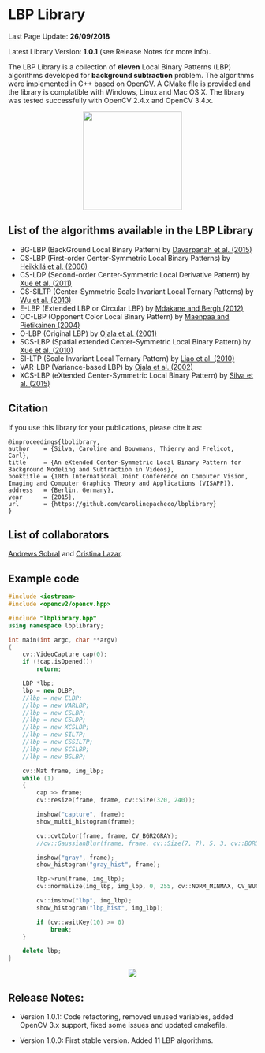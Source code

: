 # LBP Library

Last Page Update: **26/09/2018**

Latest Library Version: **1.0.1** (see Release Notes for more info).


The LBP Library is a collection of **eleven** Local Binary Patterns (LBP) algorithms developed for **background subtraction** problem. The algorithms were implemented in C++ based on [OpenCV](http://www.opencv.org/). A CMake file is provided and the library is complatible with Windows, Linux and Mac OS X. The library was tested successfully with OpenCV 2.4.x and OpenCV 3.4.x.

<p align="center"><img src="https://raw.githubusercontent.com/carolinepacheco/lbplibrary/master/docs/screen0.png" border="0" height="200"/></p>

List of the algorithms available in the LBP Library
---------------------------------------------------
* BG-LBP (BackGround Local Binary Pattern) by [Davarpanah et al. (2015)](http://link.springer.com/article/10.1007/s11042-015-2588-3)
* CS-LBP (First-order Center-Symmetric Local Binary Patterns) by [Heikkilä et al. (2006)](http://link.springer.com/chapter/10.1007%2F11949619_6)
* CS-LDP (Second-order Center-Symmetric Local Derivative Pattern) by [Xue et al. (2011)](http://ieeexplore.ieee.org/xpl/articleDetails.jsp?arnumber=6011859)
* CS-SILTP (Center-Symmetric Scale Invariant Local Ternary Patterns) by [Wu et al. (2013)](http://link.springer.com/article/10.1007/s11760-013-0576-5)
* E-LBP (Extended LBP or Circular LBP) by [Mdakane and Bergh (2012)](http://researchspace.csir.co.za/dspace/handle/10204/6491)
* OC-LBP (Opponent Color Local Binary Pattern) by [Maenpaa and Pietikainen (2004)](http://www.sciencedirect.com/science/article/pii/S0031320303004321)
* O-LBP (Original LBP) by [Ojala et al. (2001)](http://dl.acm.org/citation.cfm?id=685274)
* SCS-LBP (Spatial extended Center-Symmetric Local Binary Pattern) by [Xue et al. (2010)](http://ieeexplore.ieee.org/xpl/articleDetails.jsp?arnumber=5582601)
* SI-LTP (Scale Invariant Local Ternary Pattern) by [Liao et al. (2010)](http://ieeexplore.ieee.org/xpl/articleDetails.jsp?arnumber=5539817)
* VAR-LBP (Variance-based LBP) by [Ojala et al. (2002)](http://ieeexplore.ieee.org/xpl/articleDetails.jsp?arnumber=1017623)
* XCS-LBP (eXtended Center-Symmetric Local Binary Pattern) by [Silva et al. (2015)](http://www.scitepress.org/DigitalLibrary/PublicationsDetail.aspx?ID=hLjaizF3mfI=)

Citation
--------
If you use this library for your publications, please cite it as:
```
@inproceedings{lbplibrary,
author    = {Silva, Caroline and Bouwmans, Thierry and Frelicot, Carl},
title     = {An eXtended Center-Symmetric Local Binary Pattern for Background Modeling and Subtraction in Videos},
booktitle = {10th International Joint Conference on Computer Vision, Imaging and Computer Graphics Theory and Applications (VISAPP)},
address   = {Berlin, Germany},
year      = {2015},
url       = {https://github.com/carolinepacheco/lbplibrary}
}
```

List of collaborators
---------------------
[Andrews Sobral](https://github.com/andrewssobral) and [Cristina Lazar](https://plus.google.com/105844506452223448788).

Example code
------------
```C++
#include <iostream>
#include <opencv2/opencv.hpp>

#include "lbplibrary.hpp"
using namespace lbplibrary;

int main(int argc, char **argv)
{
  	cv::VideoCapture cap(0);
	if (!cap.isOpened())
		return;

	LBP *lbp;
	lbp = new OLBP;
	//lbp = new ELBP;
	//lbp = new VARLBP;
	//lbp = new CSLBP;
	//lbp = new CSLDP;
	//lbp = new XCSLBP;
	//lbp = new SILTP;
	//lbp = new CSSILTP;
	//lbp = new SCSLBP;
	//lbp = new BGLBP;

	cv::Mat frame, img_lbp;
	while (1)
	{
		cap >> frame;
		cv::resize(frame, frame, cv::Size(320, 240));

		imshow("capture", frame);
		show_multi_histogram(frame);

		cv::cvtColor(frame, frame, CV_BGR2GRAY);
		//cv::GaussianBlur(frame, frame, cv::Size(7, 7), 5, 3, cv::BORDER_CONSTANT);

		imshow("gray", frame);
		show_histogram("gray_hist", frame);

		lbp->run(frame, img_lbp);
		cv::normalize(img_lbp, img_lbp, 0, 255, cv::NORM_MINMAX, CV_8UC1);

		cv::imshow("lbp", img_lbp);
		show_histogram("lbp_hist", img_lbp);

		if (cv::waitKey(10) >= 0)
			break;
	}

	delete lbp;
}
```

<p align="center"><img src="https://raw.githubusercontent.com/carolinepacheco/lbplibrary/master/docs/screen2.png" border="0"/></p>

Release Notes:
--------------
* Version 1.0.1:
Code refactoring, removed unused variables, added OpenCV 3.x support, fixed some issues and updated cmakefile.

* Version 1.0.0:
First stable version. Added 11 LBP algorithms.
